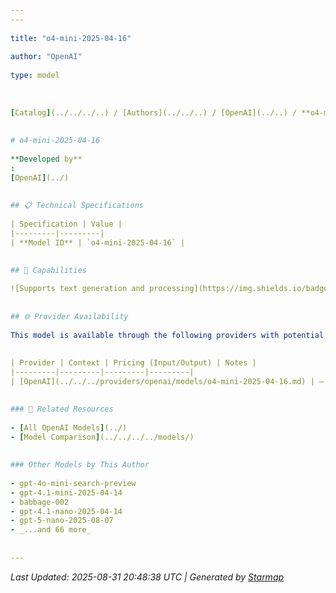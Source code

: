 ```yaml
---
---
  
title: "o4-mini-2025-04-16"
  
author: "OpenAI"
  
type: model
  
  
  
[Catalog](../../../..) / [Authors](../../..) / [OpenAI](../..) / **o4-mini-2025-04-16**
  
  
# o4-mini-2025-04-16
  
**Developed by**
: 
[OpenAI](../)
  
  
## 📋 Technical Specifications
  
| Specification | Value |
|---------|---------|
| **Model ID** | `o4-mini-2025-04-16` |

  
## 🎯 Capabilities
  
![Supports text generation and processing](https://img.shields.io/badge/text-✓-blue) ![Supported input modalities](https://img.shields.io/badge/input-text-teal) ![Supported output modalities](https://img.shields.io/badge/output-text-cyan) ![Temperature sampling control](https://img.shields.io/badge/temperature-core-red) ![Nucleus sampling (top-p)](https://img.shields.io/badge/top__p-core-red) ![Maximum token limit](https://img.shields.io/badge/max__tokens-core-blue) ![Stop sequences](https://img.shields.io/badge/stop-core-blue) ![Frequency penalty](https://img.shields.io/badge/frequency__penalty-core-purple) ![Presence penalty](https://img.shields.io/badge/presence__penalty-core-purple) ![Response streaming](https://img.shields.io/badge/streaming-✓-cyan)
  
  
## 🌐 Provider Availability
  
This model is available through the following providers with potential variations:
  
  
| Provider | Context | Pricing (Input/Output) | Notes |
|---------|---------|---------|---------|
| [OpenAI](../../../providers/openai/models/o4-mini-2025-04-16.md) | — | — |  |

  
### 🔗 Related Resources
  
- [All OpenAI Models](../)
- [Model Comparison](../../../../models/)
  
  
### Other Models by This Author
  
- gpt-4o-mini-search-preview
- gpt-4.1-mini-2025-04-14
- babbage-002
- gpt-4.1-nano-2025-04-14
- gpt-5-nano-2025-08-07
- _...and 66 more_
  
  
---
```

*Last Updated: 2025-08-31 20:48:38 UTC | Generated by [Starmap](https://github.com/agentstation/starmap)*